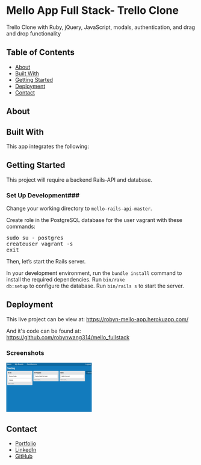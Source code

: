 # Mello App Full Stack- Trello Clone #

Trello Clone with Ruby, jQuery, JavaScript, modals, authentication, and drag and drop functionality

## Table of Contents ##
<ul> 
  <li><a href="#about"> About </a></li>
  <li><a href="#technologies"> Built With </a></li>
  <li><a href="#setup"> Getting Started </a></li>
  <li><a href="#usage"> Deployment </a></li>
  <li><a href="#contact"> Contact</a></li>
</ul>

<div id="about"></div> 

## About ##


<div id="technologies"></div> 

## Built With ##
This app integrates the following: 


<div id="setup"></div> 

## Getting Started ##
This project will require a backend Rails-API and database. 

### Set Up Development###
Change your working directory to <code>mello-rails-api-master</code>.

Create role in the PostgreSQL database for the user vagrant with these commands:
<pre>sudo su - postgres
createuser vagrant -s
exit</pre>

Then, let’s start the Rails server.

In your development environment, run the <code>bundle install</code> command to install the required dependencies.
Run <code>bin/rake db:setup</code> to configure the database.
Run <code>bin/rails s</code> to start the server.

<div id="usage"></div> 

## Deployment ##
This live project can be view at: https://robyn-mello-app.herokuapp.com/

And it's code can be found at: https://github.com/robynwang314/mello_fullstack

### Screenshots ###

<img src="screenshot.png" alt="Mello Screenshot" width="45%">

<div id="contact"></div> 

## Contact ##

<ul>
  <li><a href="http://robynwang-portfolio.herokuapp.com/" target="_blank">Portfolio</a></li>
  <li><a href="https://www.linkedin.com/in/tyrobynwang" target="_blank">LinkedIn</a></li>
  <li><a href="https://github.com/robynwang314" target="_blank">GitHub</a></li>
</ul>






